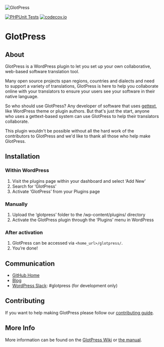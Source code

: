 ![GlotPress](.github/banner.png)

[![PHPUnit Tests](https://github.com/GlotPress/GlotPress/actions/workflows/phpunit.yml/badge.svg?branch=develop)](https://github.com/GlotPress/GlotPress/actions/workflows/phpunit.yml) [![codecov.io](https://codecov.io/github/GlotPress/GlotPress/coverage.svg?branch=develop)](https://codecov.io/github/GlotPress/GlotPress?branch=develop)

# GlotPress

## About

GlotPress is a WordPress plugin to let you set up your own collaborative, web-based software translation tool.

Many open source projects span regions, countries and dialects and need to support a variety of translations, GlotPress is here to help you collaborate online with your translators to ensure your users see your software in their native language.

So who should use GlotPress? Any developer of software that uses [gettext](https://www.gnu.org/software/gettext/), like WordPress theme or plugin authors. But that's just the start, anyone who uses a gettext-based system can use GlotPress to help their translators collaborate.

This plugin wouldn't be possible without all the hard work of the contributors to GlotPress and we'd like to thank all those who help make GlotPress.

## Installation

### Within WordPress

1. Visit the plugins page within your dashboard and select ‘Add New’
1. Search for ‘GlotPress’
1. Activate ‘GlotPress’ from your Plugins page

### Manually

1. Upload the ‘glotpress’ folder to the /wp-content/plugins/ directory
1. Activate the GlotPress plugin through the ‘Plugins’ menu in WordPress

### After activation

1. GlotPress can be accessed via `<home_url>/glotpress/`.
1. You’re done!

## Communication

* [GitHub Home](https://github.com/GlotPress/GlotPress)
* [Blog](https://glotpress.blog)
* [WordPress Slack](https://chat.wordpress.org/): #glotpress (for development only)

## Contributing

If you want to help making GlotPress please follow our [contributing guide](./CONTRIBUTING.md).

## More Info

More information can be found on the [GlotPress Wiki](https://github.com/GlotPress/GlotPress/wiki/) or [the manual](https://glotpress.blog/the-manual/).
